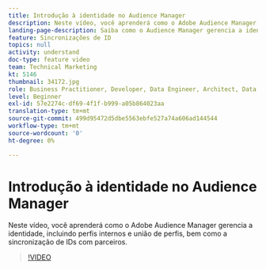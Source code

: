 ```yaml
---
title: Introdução à identidade no Audience Manager
description: Neste vídeo, você aprenderá como o Adobe Audience Manager gerencia a identidade, incluindo perfis internos e união de perfis, bem como a sincronização de IDs com parceiros.
landing-page-description: Saiba como o Audience Manager gerencia a identidade, incluindo perfis internos e união de perfis, bem como sincronização de ID com parceiros.
feature: Sincronizações de ID
topics: null
activity: understand
doc-type: feature video
team: Technical Marketing
kt: 5146
thumbnail: 34172.jpg
role: Business Practitioner, Developer, Data Engineer, Architect, Data Architect, Administrator, Leader
level: Beginner
exl-id: 57e2274c-df69-4f1f-b999-a05b864023aa
translation-type: tm+mt
source-git-commit: 499d95472d5dbe5563ebfe527a74a606ad144544
workflow-type: tm+mt
source-wordcount: '0'
ht-degree: 0%

---
```


# Introdução à identidade no Audience Manager

Neste vídeo, você aprenderá como o Adobe Audience Manager gerencia a identidade, incluindo perfis internos e união de perfis, bem como a sincronização de IDs com parceiros.

>[!VIDEO](https://video.tv.adobe.com/v/34172/?quality=12)
